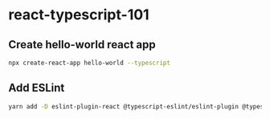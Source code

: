 # react-typescript-101
## Create hello-world react app

```bash
npx create-react-app hello-world --typescript
```

## Add ESLint
```bash
yarn add -D eslint-plugin-react @typescript-eslint/eslint-plugin @typescript-eslint/parser
```